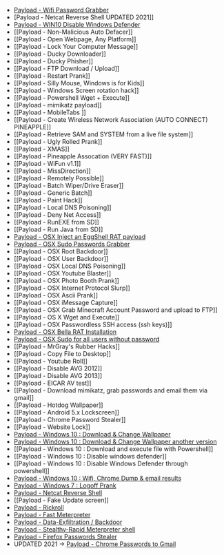 * [Payload - Wifi Password Grabber](https://github.com/axel05869/Wifi-Grab)
* [Payload - Netcat Reverse Shell UPDATED 2021]]
* [Payload - WIN10 Disable Windows Defender](https://github.com/hak5darren/USB-Rubber-Ducky/wiki/Payload---WIN10-Disable-Windows-Defender)
* [[Payload - Non-Malicious Auto Defacer]]
* [[Payload - Open Webpage, Any Platform]]
* [[Payload - Lock Your Computer Message]]
* [[Payload - Ducky Downloader]]
* [[Payload - Ducky Phisher]]
* [[Payload - FTP Download / Upload]]
* [[Payload - Restart Prank]]
* [[Payload - Silly Mouse, Windows is for Kids]]
* [[Payload - Windows Screen rotation hack]]
* [[Payload - Powershell Wget + Execute]]
* [[Payload - mimikatz payload]]
* [[Payload - MobileTabs ]]
* [[Payload - Create Wireless Network Association (AUTO CONNECT) PINEAPPLE]]
* [[Payload - Retrieve SAM and SYSTEM from a live file system]]
* [[Payload - Ugly Rolled Prank]]
* [[Payload - XMAS]]
* [[Payload - Pineapple Assocation (VERY FAST)]]
* [[Payload - WiFun v1.1]]
* [[Payload - MissDirection]]
* [[Payload - Remotely Possible]]
* [[Payload - Batch Wiper/Drive Eraser]]
* [[Payload - Generic Batch]]
* [[Payload - Paint Hack]]
* [[Payload - Local DNS Poisoning]]
* [[Payload - Deny Net Access]]
* [[Payload - RunEXE from SD]]
* [[Payload - Run Java from SD]]
* [Payload - OSX Inject an EggShell RAT payload](https://github.com/Spencer-Kornfeld/EggShell-Rubber-Ducky/blob/master/script.txt)
* [Payload - OSX Sudo Passwords Grabber](https://github.com/hak5darren/USB-Rubber-Ducky/wiki/Linux-and-OSX-sudo-password-grabber)
* [[Payload - OSX Root Backdoor]]
* [[Payload - OSX User Backdoor]]
* [[Payload - OSX Local DNS Poisoning]]
* [[Payload - OSX Youtube Blaster]]
* [[Payload - OSX Photo Booth Prank]]
* [[Payload - OSX Internet Protocol Slurp]]
* [[Payload - OSX Ascii Prank]]
* [[Payload - OSX iMessage Capture]]
* [[Payload - OSX Grab Minecraft Account Password and upload to FTP]]
* [[Payload - OS X Wget and Execute]]
* [[Payload - OSX Passwordless SSH access (ssh keys)]]
* [Payload - OSX Bella RAT Installation](https://github.com/killingit57/bella-usb-rubber-ducky)
* [Payload - OSX Sudo for all users without password](https://github.com/hak5darren/USB-Rubber-Ducky/wiki/Payload---OSX-Sudo-for-all-users-without-password)
* [[Payload - MrGray's Rubber Hacks]]
* [[Payload - Copy File to Desktop]]
* [[Payload - Youtube Roll]]
* [[Payload - Disable AVG 2012]]
* [[Payload - Disable AVG 2013]]
* [[Payload - EICAR AV test]]
* [[Payload - Download mimikatz, grab passwords and email them via gmail]]
* [[Payload - Hotdog Wallpaper]]
* [[Payload - Android 5.x Lockscreen]]
* [[Payload - Chrome Password Stealer]]
* [[Payload - Website Lock]]
* [Payload - Windows 10 : Download & Change Wallpaper](https://github.com/hak5darren/USB-Rubber-Ducky/wiki/Payload---Windows-10-:-Download-&-Change-Wallpaper)
* [Payload - Windows 10 : Download & Change Wallpaper another version](https://github.com/hak5darren/USB-Rubber-Ducky/wiki/Payload---Windows-10-:-Download-&-Change-Wallpaper-another-version)
* [[Payload - Windows 10 : Download and execute file with Powershell]]
* [[Payload - Windows 10 : Disable windows defender]]
* [[Payload - Windows 10 : Disable Windows Defender through powershell]]
* [Payload - Windows 10 : Wifi, Chrome Dump & email results](https://github.com/cubidalsphere/Rubber-Ducky)
* [Payload - Windows 7 : Logoff Prank](https://github.com/hak5darren/USB-Rubber-Ducky/wiki/Payload-:-Log-Off-Prank-(Windows-7))
* [Payload - Netcat Reverse Shell](https://github.com/hak5darren/USB-Rubber-Ducky/wiki/Payload-Netcat-Reverse-Shell)
* [[Payload - Fake Update screen]]
* [Payload - Rickroll](https://github.com/hak5darren/USB-Rubber-Ducky/wiki/Payload---rickroll)
* [Payload - Fast Meterpreter](https://github.com/hak5darren/USB-Rubber-Ducky/wiki/Payload--Fast-Meterpreter)
* [Payload - Data-Exfiltration / Backdoor](https://github.com/hak5darren/USB-Rubber-Ducky/wiki/Payload---Data-Exfiltration---Backdoor)
* [Payload - Stealthy-Rapid Meterpreter shell](https://github.com/547y4m/Payloads-for-USB-Rubber-Ducky) 
* [Payload - Firefox Passwords Stealer](https://github.com/hak5darren/USB-Rubber-Ducky/wiki/Payload---Firefox-password-stealer)
* UPDATED 2021 -> [Payload - Chrome Passwords to Gmail](https://github.com/nejcpirecnik/Chrome-Artemis)